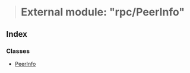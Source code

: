 > # External module: "rpc/PeerInfo"

## Index

### Classes

* [PeerInfo](../classes/_rpc_peerinfo_.peerinfo.md)